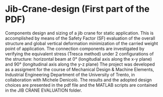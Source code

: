 # Jib-Crane-design (First part of the PDF)
Components design and sizing of a jib crane for static application. This is accomplished by means of the Safety Factor (SF) evaluation of the overall structure and global vertical deformation minimization of the carried weight point of application. The connection components are investigated by verifying the equivalent stress (Tresca method) under 2 configurations of the structure: horizontal beam at 0° (longitudial axis along the x-y plane) and 90° (longitudinal axis along the y-z plane)
The project was developed as a assigment for the course of Mechanical Design & Machine Elements, Industrial Engineering Department of the University of Trento, in collaboration with Michele Denicolò. 
The results and the adopted design choices are presented in the pdf file and the MATLAB scripts are contained in the JIB CRANE EVALUATION folder.

